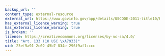 ```yaml
---
backup_url: ''
content_type: external-resource
external_url: https://www.govinfo.gov/app/details/USCODE-2011-title10/USCODE-2011-title10-subtitleA-partII-chap47-subchapX-sec933
has_external_licence_warning: true
has_external_license_warning: true
is_broken: ''
license: https://creativecommons.org/licenses/by-nc-sa/4.0/
title: "Art. 133 (10 USC \xA7933)"
uid: 25ef5a91-2c02-45b7-834e-296f9af1cccc
---
```

